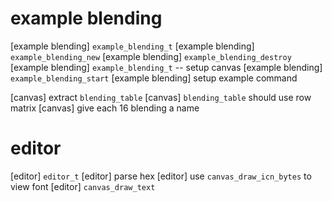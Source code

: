 # example blending

[example blending] `example_blending_t`
[example blending] `example_blending_new`
[example blending] `example_blending_destroy`
[example blending] `example_blending_t` -- setup canvas
[example blending] `example_blending_start`
[example blending] setup example command

[canvas] extract `blending_table`
[canvas] `blending_table` should use row matrix
[canvas] give each 16 blending a name

# editor

[editor] `editor_t`
[editor] parse hex
[editor] use `canvas_draw_icn_bytes` to view font
[editor] `canvas_draw_text`

